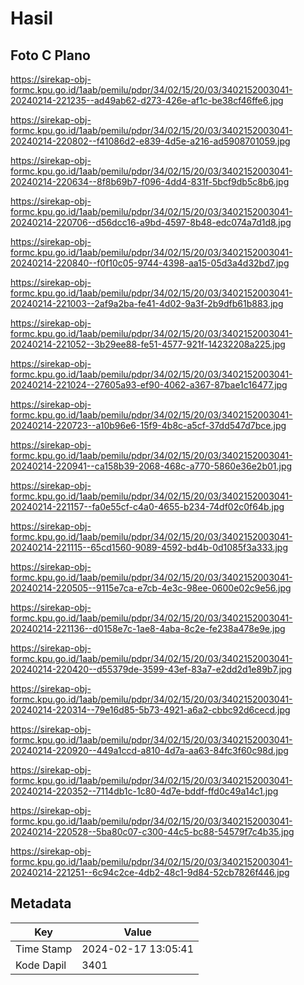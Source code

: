 # Hasil

## Foto C Plano

https://sirekap-obj-formc.kpu.go.id/1aab/pemilu/pdpr/34/02/15/20/03/3402152003041-20240214-221235--ad49ab62-d273-426e-af1c-be38cf46ffe6.jpg

https://sirekap-obj-formc.kpu.go.id/1aab/pemilu/pdpr/34/02/15/20/03/3402152003041-20240214-220802--f41086d2-e839-4d5e-a216-ad5908701059.jpg

https://sirekap-obj-formc.kpu.go.id/1aab/pemilu/pdpr/34/02/15/20/03/3402152003041-20240214-220634--8f8b69b7-f096-4dd4-831f-5bcf9db5c8b6.jpg

https://sirekap-obj-formc.kpu.go.id/1aab/pemilu/pdpr/34/02/15/20/03/3402152003041-20240214-220706--d56dcc16-a9bd-4597-8b48-edc074a7d1d8.jpg

https://sirekap-obj-formc.kpu.go.id/1aab/pemilu/pdpr/34/02/15/20/03/3402152003041-20240214-220840--f0f10c05-9744-4398-aa15-05d3a4d32bd7.jpg

https://sirekap-obj-formc.kpu.go.id/1aab/pemilu/pdpr/34/02/15/20/03/3402152003041-20240214-221003--2af9a2ba-fe41-4d02-9a3f-2b9dfb61b883.jpg

https://sirekap-obj-formc.kpu.go.id/1aab/pemilu/pdpr/34/02/15/20/03/3402152003041-20240214-221052--3b29ee88-fe51-4577-921f-14232208a225.jpg

https://sirekap-obj-formc.kpu.go.id/1aab/pemilu/pdpr/34/02/15/20/03/3402152003041-20240214-221024--27605a93-ef90-4062-a367-87bae1c16477.jpg

https://sirekap-obj-formc.kpu.go.id/1aab/pemilu/pdpr/34/02/15/20/03/3402152003041-20240214-220723--a10b96e6-15f9-4b8c-a5cf-37dd547d7bce.jpg

https://sirekap-obj-formc.kpu.go.id/1aab/pemilu/pdpr/34/02/15/20/03/3402152003041-20240214-220941--ca158b39-2068-468c-a770-5860e36e2b01.jpg

https://sirekap-obj-formc.kpu.go.id/1aab/pemilu/pdpr/34/02/15/20/03/3402152003041-20240214-221157--fa0e55cf-c4a0-4655-b234-74df02c0f64b.jpg

https://sirekap-obj-formc.kpu.go.id/1aab/pemilu/pdpr/34/02/15/20/03/3402152003041-20240214-221115--65cd1560-9089-4592-bd4b-0d1085f3a333.jpg

https://sirekap-obj-formc.kpu.go.id/1aab/pemilu/pdpr/34/02/15/20/03/3402152003041-20240214-220505--9115e7ca-e7cb-4e3c-98ee-0600e02c9e56.jpg

https://sirekap-obj-formc.kpu.go.id/1aab/pemilu/pdpr/34/02/15/20/03/3402152003041-20240214-221136--d0158e7c-1ae8-4aba-8c2e-fe238a478e9e.jpg

https://sirekap-obj-formc.kpu.go.id/1aab/pemilu/pdpr/34/02/15/20/03/3402152003041-20240214-220420--d55379de-3599-43ef-83a7-e2dd2d1e89b7.jpg

https://sirekap-obj-formc.kpu.go.id/1aab/pemilu/pdpr/34/02/15/20/03/3402152003041-20240214-220314--79e16d85-5b73-4921-a6a2-cbbc92d6cecd.jpg

https://sirekap-obj-formc.kpu.go.id/1aab/pemilu/pdpr/34/02/15/20/03/3402152003041-20240214-220920--449a1ccd-a810-4d7a-aa63-84fc3f60c98d.jpg

https://sirekap-obj-formc.kpu.go.id/1aab/pemilu/pdpr/34/02/15/20/03/3402152003041-20240214-220352--7114db1c-1c80-4d7e-bddf-ffd0c49a14c1.jpg

https://sirekap-obj-formc.kpu.go.id/1aab/pemilu/pdpr/34/02/15/20/03/3402152003041-20240214-220528--5ba80c07-c300-44c5-bc88-54579f7c4b35.jpg

https://sirekap-obj-formc.kpu.go.id/1aab/pemilu/pdpr/34/02/15/20/03/3402152003041-20240214-221251--6c94c2ce-4db2-48c1-9d84-52cb7826f446.jpg


## Metadata

| Key        | Value               |
| ---------- | ------------------- |
| Time Stamp | 2024-02-17 13:05:41 |
| Kode Dapil | 3401                |



